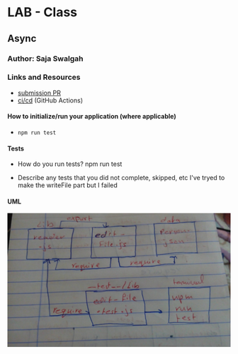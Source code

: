 # LAB - Class 

## Async

### Author: Saja Swalgah

### Links and Resources

- [submission PR](https://github.com/Saja-401-advanced-javascript/class-03/pull/1)
- [ci/cd](http://xyz.com) (GitHub Actions)




#### How to initialize/run your application (where applicable)

-  `npm run test`

#### Tests

- How do you run tests?
   npm run test

- Describe any tests that you did not complete, skipped, etc
   I've tryed to make the writeFile part but I failed 

#### UML

![](img/class-03.jpg)